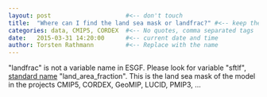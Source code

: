 ```yaml
---
layout: post                     #<-- don't touch
title:  "Where can I find the land sea mask or landfrac?" #<-- keep the quotes " ... "
categories: data, CMIP5, CORDEX  #<-- No quotes, comma separated tags
date:   2015-03-31 14:20:00      #<-- current date and time
author: Torsten Rathmann         #<-- Replace with the name
---
```


"landfrac" is not a variable name in ESGF. Please look for variable "sftlf", [standard name][CF] "land_area_fraction". This is the land sea mask of the model in the projects CMIP5, CORDEX, GeoMIP, LUCID, PMIP3, ...

[CF]: http://cfconventions.org/standard-names.html

